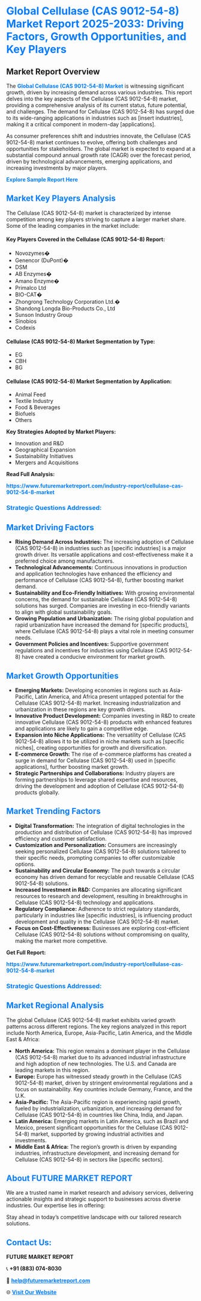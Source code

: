 <h1 style="color: #007BFF;">Global Cellulase (CAS 9012-54-8) Market Report 2025-2033: Driving Factors, Growth Opportunities, and Key Players</h1>

<section id="overview">
<h2>Market Report Overview</h2>
<p>The <a href="https://www.futuremarketreport.com/industry-report/cellulase-cas-9012-54-8-market" style="color: #007BFF; text-decoration: none;"><strong>Global Cellulase (CAS 9012-54-8) Market</strong></a> is witnessing significant growth, driven by increasing demand across various industries. This report delves into the key aspects of the Cellulase (CAS 9012-54-8) market, providing a comprehensive analysis of its current status, future potential, and challenges. The demand for Cellulase (CAS 9012-54-8) has surged due to its wide-ranging applications in industries such as [insert industries], making it a critical component in modern-day [applications].</p>
<p>As consumer preferences shift and industries innovate, the Cellulase (CAS 9012-54-8) market continues to evolve, offering both challenges and opportunities for stakeholders. The global market is expected to expand at a substantial compound annual growth rate (CAGR) over the forecast period, driven by technological advancements, emerging applications, and increasing investments by major players.</p>
</section>

<section id="overview">
<p><a href="https://www.futuremarketreport.com/request-sample/reportId=97872" style="color: #007BFF; text-decoration: none;"><strong>Explore Sample Report Here</strong></a></p>
</section>

<section id="key-players">
<h2 style="color: #007BFF;">Market Key Players Analysis</h2>
<p>The Cellulase (CAS 9012-54-8) market is characterized by intense competition among key players striving to capture a larger market share. Some of the leading companies in the market include:</p>
<h4>Key Players Covered in the Cellulase (CAS 9012-54-8) Report:</h4>
<ul><li>Novozymes�</li><li>Genencor (DuPont)�</li><li>DSM</li><li>AB Enzymes�</li><li>Amano Enzyme�</li><li>Primalco Ltd</li><li>BIO-CAT�</li><li>Zhongrong Technology Corporation Ltd.�</li><li>Shandong Longda Bio-Products Co., Ltd</li><li>Sunson Industry Group</li><li>Sinobios</li><li>Codexis</li></ul>
<h4>Cellulase (CAS 9012-54-8) Market Segmentation by Type:</h4>
<ul><li>EG</li><li>CBH</li><li>BG</li></ul>

<h4>Cellulase (CAS 9012-54-8) Market Segmentation by Application:</h4>
<ul><li>Animal Feed</li><li>Textile Industry</li><li>Food &amp; Beverages</li><li>Biofuels</li><li>Others</li></ul>
<p><strong>Key Strategies Adopted by Market Players:</strong></p>
<ul>
<li>Innovation and R&D</li>
<li>Geographical Expansion</li>
<li>Sustainability Initiatives</li>
<li>Mergers and Acquisitions</li>
</ul>
</section>

<section>
<p><strong>Read Full Analysis: </strong></p><a href="https://www.futuremarketreport.com/industry-report/cellulase-cas-9012-54-8-market" style="color: #007BFF; text-decoration: none;"><strong>https://www.futuremarketreport.com/industry-report/cellulase-cas-9012-54-8-market</strong></a>
<h3 style="color: #007BFF;">Strategic Questions Addressed:</h3>
</section>

<section id="driving-factors">
<h2 style="color: #007BFF;">Market Driving Factors</h2>
<ul>
<li><strong>Rising Demand Across Industries:</strong> The increasing adoption of Cellulase (CAS 9012-54-8) in industries such as [specific industries] is a major growth driver. Its versatile applications and cost-effectiveness make it a preferred choice among manufacturers.</li>
<li><strong>Technological Advancements:</strong> Continuous innovations in production and application technologies have enhanced the efficiency and performance of Cellulase (CAS 9012-54-8), further boosting market demand.</li>
<li><strong>Sustainability and Eco-Friendly Initiatives:</strong> With growing environmental concerns, the demand for sustainable Cellulase (CAS 9012-54-8) solutions has surged. Companies are investing in eco-friendly variants to align with global sustainability goals.</li>
<li><strong>Growing Population and Urbanization:</strong> The rising global population and rapid urbanization have increased the demand for [specific products], where Cellulase (CAS 9012-54-8) plays a vital role in meeting consumer needs.</li>
<li><strong>Government Policies and Incentives:</strong> Supportive government regulations and incentives for industries using Cellulase (CAS 9012-54-8) have created a conducive environment for market growth.</li>
</ul>
</section>

<section id="growth-opportunities">
<h2 style="color: #007BFF;">Market Growth Opportunities</h2>
<ul>
<li><strong>Emerging Markets:</strong> Developing economies in regions such as Asia-Pacific, Latin America, and Africa present untapped potential for the Cellulase (CAS 9012-54-8) market. Increasing industrialization and urbanization in these regions are key growth drivers.</li>
<li><strong>Innovative Product Development:</strong> Companies investing in R&D to create innovative Cellulase (CAS 9012-54-8) products with enhanced features and applications are likely to gain a competitive edge.</li>
<li><strong>Expansion into Niche Applications:</strong> The versatility of Cellulase (CAS 9012-54-8) allows it to be utilized in niche markets such as [specific niches], creating opportunities for growth and diversification.</li>
<li><strong>E-commerce Growth:</strong> The rise of e-commerce platforms has created a surge in demand for Cellulase (CAS 9012-54-8) used in [specific applications], further boosting market growth.</li>
<li><strong>Strategic Partnerships and Collaborations:</strong> Industry players are forming partnerships to leverage shared expertise and resources, driving the development and adoption of Cellulase (CAS 9012-54-8) products globally.</li>
</ul>
</section>

<section id="trending-factors">
<h2 style="color: #007BFF;">Market Trending Factors</h2>
<ul>
<li><strong>Digital Transformation:</strong> The integration of digital technologies in the production and distribution of Cellulase (CAS 9012-54-8) has improved efficiency and customer satisfaction.</li>
<li><strong>Customization and Personalization:</strong> Consumers are increasingly seeking personalized Cellulase (CAS 9012-54-8) solutions tailored to their specific needs, prompting companies to offer customizable options.</li>
<li><strong>Sustainability and Circular Economy:</strong> The push towards a circular economy has driven demand for recyclable and reusable Cellulase (CAS 9012-54-8) solutions.</li>
<li><strong>Increased Investment in R&D:</strong> Companies are allocating significant resources to research and development, resulting in breakthroughs in Cellulase (CAS 9012-54-8) technology and applications.</li>
<li><strong>Regulatory Compliance:</strong> Adherence to strict regulatory standards, particularly in industries like [specific industries], is influencing product development and quality in the Cellulase (CAS 9012-54-8) market.</li>
<li><strong>Focus on Cost-Effectiveness:</strong> Businesses are exploring cost-efficient Cellulase (CAS 9012-54-8) solutions without compromising on quality, making the market more competitive.</li>
</ul>
</section>

<section>
<p><strong>Get Full Report: </strong></p><a href="https://www.futuremarketreport.com/industry-report/cellulase-cas-9012-54-8-market" style="color: #007BFF; text-decoration: none;"><strong>https://www.futuremarketreport.com/industry-report/cellulase-cas-9012-54-8-market</strong></a>
<h3 style="color: #007BFF;">Strategic Questions Addressed:</h3>
</section>


<section id="regional-analysis">
<h2 style="color: #007BFF;">Market Regional Analysis</h2>
<p>The global Cellulase (CAS 9012-54-8) market exhibits varied growth patterns across different regions. The key regions analyzed in this report include North America, Europe, Asia-Pacific, Latin America, and the Middle East & Africa:</p>
<ul>
<li><strong>North America:</strong> This region remains a dominant player in the Cellulase (CAS 9012-54-8) market due to its advanced industrial infrastructure and high adoption of new technologies. The U.S. and Canada are leading markets in this region.</li>
<li><strong>Europe:</strong> Europe has witnessed steady growth in the Cellulase (CAS 9012-54-8) market, driven by stringent environmental regulations and a focus on sustainability. Key countries include Germany, France, and the U.K.</li>
<li><strong>Asia-Pacific:</strong> The Asia-Pacific region is experiencing rapid growth, fueled by industrialization, urbanization, and increasing demand for Cellulase (CAS 9012-54-8) in countries like China, India, and Japan.</li>
<li><strong>Latin America:</strong> Emerging markets in Latin America, such as Brazil and Mexico, present significant opportunities for the Cellulase (CAS 9012-54-8) market, supported by growing industrial activities and investments.</li>
<li><strong>Middle East & Africa:</strong> The region’s growth is driven by expanding industries, infrastructure development, and increasing demand for Cellulase (CAS 9012-54-8) in sectors like [specific sectors].</li>
</ul>
</section>

<footer>
<h2 style="color: #007BFF;">About FUTURE MARKET REPORT</h2>
<p>We are a trusted name in market research and advisory services, delivering actionable insights and strategic support to businesses across diverse industries. Our expertise lies in offering:</p>

<p>Stay ahead in today’s competitive landscape with our tailored research solutions.</p>

<h2 style="color: #007BFF;">Contact Us:</h2>
<p><strong>FUTURE MARKET REPORT</strong></p>
<p>📞 <strong>+91 (883) 074-8030</strong></p>
<p>📧 <strong><a href="mailto:help@futuremarketreport.com" style="color: #007BFF;">help@futuremarketreport.com</a></strong></p>
<p>🌐 <strong><a href="https://www.futuremarketreport.com/" style="color: #007BFF;">Visit Our Website</a></strong></p>
</footer>